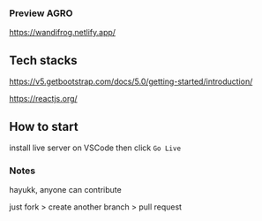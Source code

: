 ### Preview AGRO
https://wandifrog.netlify.app/

## Tech stacks

https://v5.getbootstrap.com/docs/5.0/getting-started/introduction/

https://reactjs.org/

## How to start

install live server on VSCode then click `Go Live`

### Notes
hayukk, anyone can contribute

just fork > create another branch > pull request
